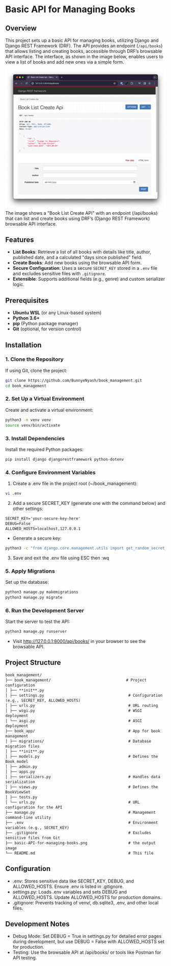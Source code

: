 # Basic API for Managing Books

## Overview

This project sets up a basic API for managing books, utilizing Django and Django REST Framework (DRF). The API provides an endpoint (`/api/books`) that allows listing and creating books, accessible through DRF’s browsable API interface. The interface, as shown in the image below, enables users to view a list of books and add new ones via a simple form.

![Book List Create API](<basic-API-for-managing-books.png>)
The image shows a "Book List Create API" with an endpoint (/api/books) that can list and create books using DRF’s (Django REST Framework) browsable API interface.

## Features

- **List Books**: Retrieve a list of all books with details like title, author, published date, and a calculated "days since published" field.
- **Create Books**: Add new books using the browsable API form.
- **Secure Configuration**: Uses a secure `SECRET_KEY` stored in a `.env` file and excludes sensitive files with `.gitignore`.
- **Extensible**: Supports additional fields (e.g., genre) and custom serializer logic.

## Prerequisites

- **Ubuntu WSL** (or any Linux-based system)
- **Python 3.6+**
- **pip** (Python package manager)
- **Git** (optional, for version control)

## Installation

### 1. Clone the Repository

If using Git, clone the project:

```bash
git clone https://github.com/BunnyeNyash/book_management.git
cd book_management
```

### 2. Set Up a Virtual Environment

Create and activate a virtual environment:

```bash
python3 -m venv venv
source venv/bin/activate
```

### 3. Install Dependencies

Install the required Python packages:

```bash
pip install django djangorestframework python-dotenv
```

### 4. Configure Environment Variables

1. Create a .env file in the project root (~/book_management):

```bash
vi .env
```

2. Add a secure SECRET_KEY (generate one with the command below) and other settings:

```
SECRET_KEY='your-secure-key-here'
DEBUG=False
ALLOWED_HOSTS=localhost,127.0.0.1
```

- Generate a secure key:

```bash
python3 -c "from django.core.management.utils import get_random_secret_key; print(get_random_secret_key())"
```

3. Save and exit the .env file using ESC then :wq

### 5. Apply Migrations

Set up the database:

```bash
python3 manage.py makemigrations
python3 manage.py migrate
```

### 6. Run the Development Server

Start the server to test the API:

```bash
python3 manage.py runserver
```

- Visit http://127.0.0.1:8000/api/books/ in your browser to see the browsable API.

## Project Structure
```
book_management/
├── book_management/                                 # Project configuration
│ ├── **init**.py
│ ├── settings.py                                     # Configuration (e.g., SECRET_KEY, ALLOWED_HOSTS)
│ ├── urls.py                                         # URL routing
│ ├── wsgi.py                                         # WSGI deployment
│ └── asgi.py                                         # ASGI deployment
├── book_app/                                         # App for book management
│ ├── migrations/                                     # Database migration files
│ ├── **init**.py
│ ├── models.py                                       # Defines the Book model
│ ├── admin.py
│ ├── apps.py
│ ├── serializers.py                                  # Handles data serialization
│ ├── views.py                                        # Defines the BookViewSet
│ ├── tests.py
│ └── urls.py                                         # URL configuration for the API
├── manage.py                                         # Management command-line utility
├── .env                                              # Environment variables (e.g., SECRET_KEY)
├── .gitignore                                        # Excludes sensitive files from Git
├── basic-API-for-managing-books.png                  # the output image
└── README.md                                         # This file
```

## Configuration

- .env: Stores sensitive data like SECRET_KEY, DEBUG, and ALLOWED_HOSTS. Ensure .env is listed in .gitignore.
- settings.py: Loads .env variables and sets DEBUG and ALLOWED_HOSTS. Update ALLOWED_HOSTS for production domains.
- .gitignore: Prevents tracking of venv/, db.sqlite3, .env, and other local files.

## Development Notes

- Debug Mode: Set DEBUG = True in settings.py for detailed error pages during development, but use DEBUG = False with ALLOWED_HOSTS set for production.
- Testing: Use the browsable API at /api/books/ or tools like Postman for API testing.
